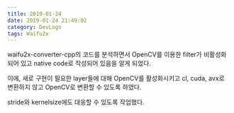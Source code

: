 ```yaml
---
title: 2019-01-24
date: 2019-01-24 21:49:02
category: DevLogs
tags: Waifu2x
---
```


waifu2x-converter-cpp의 코드를 분석하면서 OpenCV를 이용한 filter가 비활성화되어 있고 native code로 작성되어 있음을 알게 되었다.

이에, 새로 구현이 필요한 layer들에 대해 OpenCV를 활성화시키고 cl, cuda, avx로 변환하지 않고 OpenCV로 변환할 수 있도록 하였다.

stride와 kernelsize에도 대응할 수 있도록 작업했다.